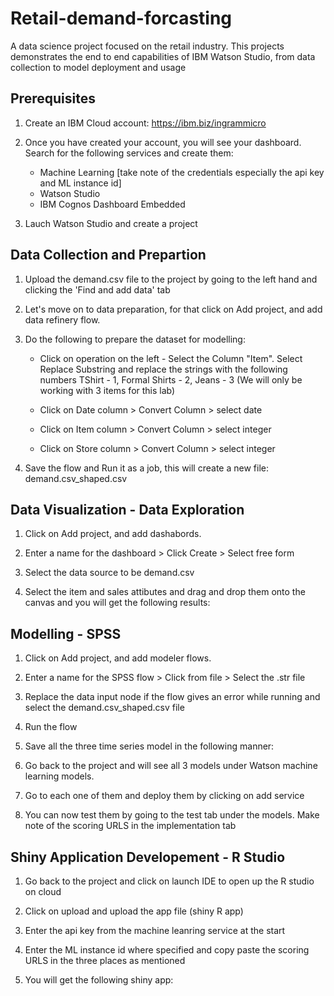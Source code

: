 # Retail-demand-forcasting
A data science project focused on the retail industry. This projects demonstrates the end to end capabilities of IBM Watson Studio, from data collection to model deployment and usage 

## Prerequisites 

1. Create an IBM Cloud account: https://ibm.biz/ingrammicro

2. Once you have created your account, you will see your dashboard. Search for the following services and create them: 
   * Machine Learning [take note of the credentials especially the api key and ML instance id]
   * Watson Studio 
   * IBM Cognos Dashboard Embedded  

3. Lauch Watson Studio and create a project
  
  
## Data Collection and Prepartion  

1. Upload the demand.csv file to the project by going to the left hand and clicking the 'Find and add data' tab 

2. Let's move on to data preparation, for that click on Add project, and add data refinery flow. 

3. Do the following to prepare the dataset for modelling: 
   * Click on operation on the left - Select the Column "Item". Select Replace Substring and replace the strings with the following numbers TShirt - 1, Formal Shirts - 2, Jeans - 3 (We will only be working with 3 items for this lab) 
   
   * Click on Date column > Convert Column > select date
   * Click on Item column  > Convert Column > select integer 
   * Click on Store column  > Convert Column > select integer 

4. Save the flow and Run it as a job, this will create a new file: demand.csv_shaped.csv 


## Data Visualization - Data Exploration 

1. Click on Add project, and add dashabords. 

2. Enter a name for the dashboard > Click Create > Select free form 

3. Select the data source to be demand.csv 

4. Select the item and sales attibutes and drag and drop them onto the canvas and you will get the following results: 



## Modelling - SPSS 

1. Click on Add project, and add modeler flows. 

2. Enter a name for the SPSS flow > Click from file > Select the .str file 

3. Replace the data input node if the flow gives an error while running and select the demand.csv_shaped.csv file

4. Run the flow 

5. Save all the three time series model in the following manner: 

6. Go back to the project and will see all 3 models under Watson machine learning models. 

7. Go to each one of them and deploy them by clicking on add service 

8. You can now test them by going to the test tab under the models. Make note of the scoring URLS in the implementation tab


## Shiny Application Developement - R Studio 

1. Go back to the project and click on launch IDE to open up the R studio on cloud 

2. Click on upload and upload the app file (shiny R app) 

3. Enter the api key from the machine leanring service at the start

4. Enter the ML instance id where specified and copy paste the scoring URLS in the three places as mentioned 

5. You will get the following shiny app:

